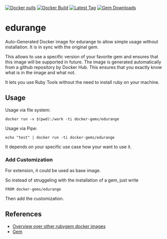 [![Docker pulls](https://img.shields.io/docker/pulls/rubygem/edurange.svg)](https://hub.docker.com/r/rubygem/edurange/)
[![Docker Build](https://img.shields.io/docker/automated/rubygem/edurange.svg)](https://hub.docker.com/r/rubygem/edurange/)
[![Latest Tag](https://img.shields.io/github/tag/docker-rubygem/edurange.svg)](https://hub.docker.com/r/rubygem/edurange/)
[![Gem Downloads](https://img.shields.io/gem/dt/edurange.svg)](https://rubygems.org/gems/edurange/)
# edurange

Auto-Generated Docker image for edurange to allow simple usage without installation.
It is in sync with the original gem.

This allows to use a specific version of your favorite gem and ensures that this image will be supported in future.
The image is generated automatically from a github repository by Docker Hub.
This ensures that you exactly know what is in the image and what not.

It lets you use Ruby Tools without the need to install ruby on your machine.

## Usage

Usage via file system:

`docker run -v $(pwd):/work -ti docker-gems/edurange`

Usage via Pipe:

`echo "test" | docker run -ti docker-gems/edurange`

It depends on your specific use case how your want to use it.

### Add Customization

For extension, it could be used as base image.

So instead of struggeling with the installation of a gem, just write

`FROM docker-gems/edurange`

Then add the customization.

## References

 - [Overview over other rubygem docker images](https://github.com/thinkbot/docker-rubygem)
 - [Gem](https://rubygems.org/gems/edurange/)

